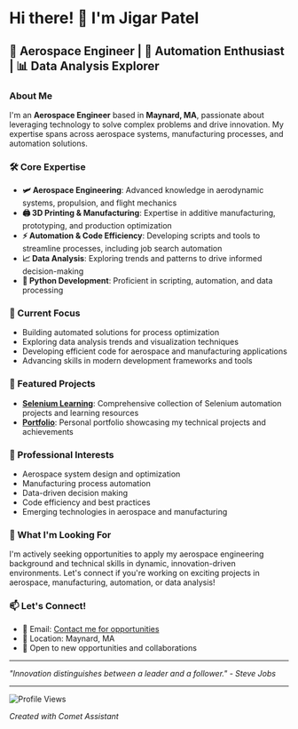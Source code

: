 # Hi there! 👋 I'm Jigar Patel

## 🚀 Aerospace Engineer | 🔧 Automation Enthusiast | 📊 Data Analysis Explorer

### About Me
I'm an **Aerospace Engineer** based in **Maynard, MA**, passionate about leveraging technology to solve complex problems and drive innovation. My expertise spans across aerospace systems, manufacturing processes, and automation solutions.

### 🛠️ Core Expertise
- **🛩️ Aerospace Engineering**: Advanced knowledge in aerodynamic systems, propulsion, and flight mechanics
- **🖨️ 3D Printing & Manufacturing**: Expertise in additive manufacturing, prototyping, and production optimization
- **⚡ Automation & Code Efficiency**: Developing scripts and tools to streamline processes, including job search automation
- **📈 Data Analysis**: Exploring trends and patterns to drive informed decision-making
- **🐍 Python Development**: Proficient in scripting, automation, and data processing

### 🔭 Current Focus
- Building automated solutions for process optimization
- Exploring data analysis trends and visualization techniques
- Developing efficient code for aerospace and manufacturing applications
- Advancing skills in modern development frameworks and tools

### 📁 Featured Projects
- **[Selenium Learning](https://github.com/jigaraero/Selenium-Learning)**: Comprehensive collection of Selenium automation projects and learning resources
- **[Portfolio](https://github.com/jigaraero/Portfolio)**: Personal portfolio showcasing my technical projects and achievements

### 💼 Professional Interests
- Aerospace system design and optimization
- Manufacturing process automation
- Data-driven decision making
- Code efficiency and best practices
- Emerging technologies in aerospace and manufacturing

### 🌟 What I'm Looking For
I'm actively seeking opportunities to apply my aerospace engineering background and technical skills in dynamic, innovation-driven environments. Let's connect if you're working on exciting projects in aerospace, manufacturing, automation, or data analysis!

### 📫 Let's Connect!
- 📧 Email: [Contact me for opportunities](mailto:your.email@example.com)
- 📍 Location: Maynard, MA
- 💼 Open to new opportunities and collaborations

---

*"Innovation distinguishes between a leader and a follower." - Steve Jobs*

---

![Profile Views](https://komarev.com/ghpvc/?username=jigaraero&color=blue)

*Created with Comet Assistant*
